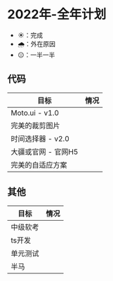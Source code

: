 # 2022年-全年计划

+ ☀️：完成
+ 🌧️：外在原因 
+ 😐：一半一半


## 代码

目标 | 情况 
---  | --- 
Moto.ui - v1.0 | 
完美的裁剪图片 |
时间选择器 - v2.0 | 
大疆或官网 - 官网H5 | 
完美的自适应方案 | 

## 其他

目标 | 情况
--- | ---
中级软考 | 
ts开发 |
单元测试| 
半马 | 

